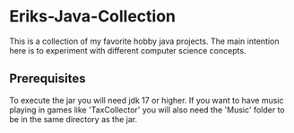 # Eriks-Java-Collection
This is a collection of my favorite hobby java projects. The main intention here is to experiment with different computer science concepts.

## Prerequisites
To execute the jar you will need jdk 17 or higher.
If you want to have music playing in games like 'TaxCollector' you will also need the 'Music' folder to be in the same directory as the jar.
